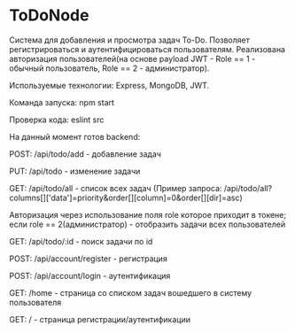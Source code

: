 # ToDoNode
Система для добавления и просмотра задач To-Do.
Позволяет регистрироваться и аутентифицироваться пользователям. 
Реализована авторизация пользователей(на основе payload JWT - Role == 1 - обычный пользователь, Role == 2 - администратор).

Используемые технологии: Express, MongoDB, JWT.

Команда запуска: npm start

Проверка кода: eslint src

На данный момент готов backend:

POST: /api/todo/add - добавление задач

PUT: /api/todo - изменение задачи

GET: /api/todo/all - список всех задач
(Пример запроса: /api/todo/all?columns[]['data']=priority&order[][column]=0&order[][dir]=asc)

  Авторизация через использование поля role которое приходит в токене;
  если role == 2(администратор) - отобразить задачи всех пользователей
  
GET: /api/todo/:id - поиск задачи по id

POST: /api/account/register - регистрация

POST: /api/account/login - аутентификация

GET: /home - страница со списком задач вошедшего в систему пользователя

GET: / - страница регистрации/аутентификации


